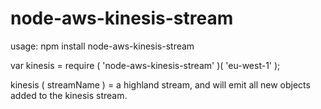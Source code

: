 # node-aws-kinesis-stream

usage:
npm install node-aws-kinesis-stream

var kinesis = require ( 'node-aws-kinesis-stream' )( 'eu-west-1' );

kinesis ( streamName ) = a highland stream, and will emit all new objects added to the kinesis stream.
